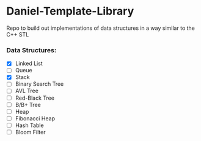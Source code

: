 # Daniel-Template-Library
Repo to build out implementations of data structures in a way similar to the C++ STL

### Data Structures:
* [x] Linked List
* [ ] Queue
* [x] Stack
* [ ] Binary Search Tree
* [ ] AVL Tree
* [ ] Red-Black Tree
* [ ] B/B+ Tree
* [ ] Heap
* [ ] Fibonacci Heap
* [ ] Hash Table
* [ ] Bloom Filter
